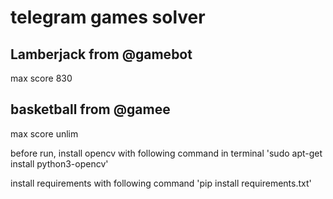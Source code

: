 # telegram games solver 
## Lamberjack from @gamebot
max score 830

## basketball from @gamee
max score unlim

before run, install opencv with following command in terminal 
'sudo apt-get install python3-opencv'

install requirements with following command 
'pip install requirements.txt'

